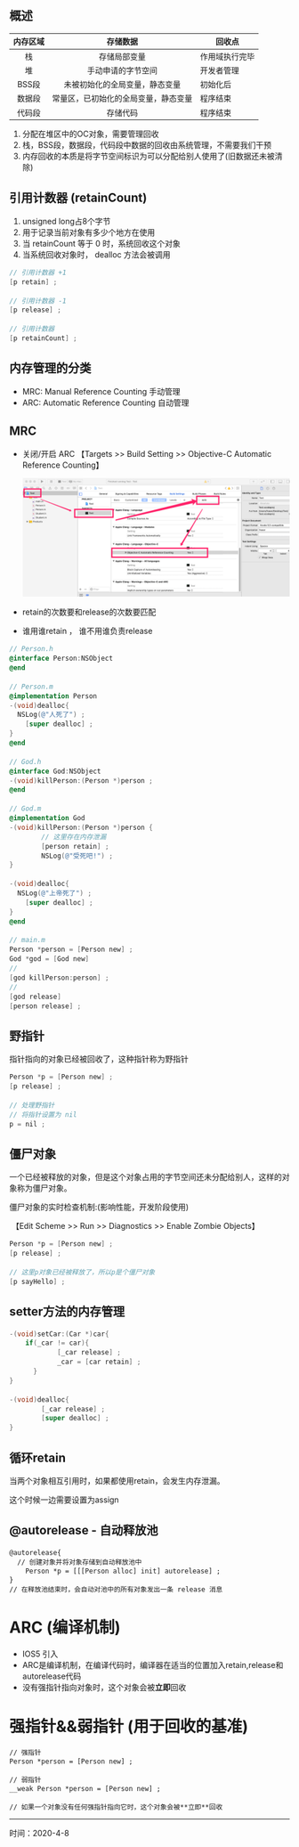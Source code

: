 ## 概述

| 内存区域 |               存储数据               | 回收点         |
| :------: | :----------------------------------: | -------------- |
|    栈    |             存储局部变量             | 作用域执行完毕 |
|    堆    |          手动申请的字节空间          | 开发者管理     |
|  BSS段   |    未被初始化的全局变量，静态变量    | 初始化后       |
|  数据段  | 常量区，已初始化的全局变量，静态变量 | 程序结束       |
|  代码段  |               存储代码               | 程序结束       |

1. 分配在堆区中的OC对象，需要管理回收
2. 栈，BSS段，数据段，代码段中数据的回收由系统管理，不需要我们干预
3. 内存回收的本质是将字节空间标识为可以分配给别人使用了(旧数据还未被清除)



## 引用计数器 (retainCount)

1. unsigned long占8个字节
2. 用于记录当前对象有多少个地方在使用
3. 当 retainCount 等于 0 时，系统回收这个对象
4. 当系统回收对象时， dealloc 方法会被调用

```objective-c
// 引用计数器 +1
[p retain] ;

// 引用计数器 -1
[p release] ;

// 引用计数器
[p retainCount] ;
```



## 内存管理的分类

- MRC: Manual Reference Counting        手动管理
- ARC:  Automatic Reference Counting   自动管理



## MRC

- 关闭/开启 ARC 【Targets >> Build Setting >>  Objective-C Automatic Reference Counting】

    ![Jietu20200408-170210](../images/Jietu20200408-170210.png)

- retain的次数要和release的次数要匹配

- 谁用谁retain ， 谁不用谁负责release

```objective-c
// Person.h
@interface Person:NSObject
@end

// Person.m
@implementation Person
-(void)dealloc{
  NSLog(@"人死了") ;
	[super dealloc] ;
}
@end
  
// God.h 
@interface God:NSObject
-(void)killPerson:(Person *)person ;
@end

// God.m
@implementation God
-(void)killPerson:(Person *)person {
		// 这里存在内存泄漏 
		[person retain] ;
		NSLog(@"受死吧!") ;
}

-(void)dealloc{
  NSLog(@"上帝死了") ;
	[super dealloc] ;
}
@end

// main.m
Person *person = [Person new] ;
God *god = [God new]
//
[god killPerson:person] ;
//
[god release]
[person release] ;
```





## 野指针

指针指向的对象已经被回收了，这种指针称为野指针

```objective-c
Person *p = [Person new] ;
[p release] ;

// 处理野指针
// 将指针设置为 nil 
p = nil ;
```



## 僵尸对象

一个已经被释放的对象，但是这个对象占用的字节空间还未分配给别人，这样的对象称为僵尸对象。

僵尸对象的实时检查机制:(影响性能，开发阶段使用)

​			【Edit Scheme >> Run >> Diagnostics >> Enable Zombie Objects】

```objective-c
Person *p = [Person new] ;
[p release] ;

// 这里p对象已经被释放了，所以p是个僵尸对象
[p sayHello] ;
```



## setter方法的内存管理

```objective-c
-(void)setCar:(Car *)car{
    if(_car != car){
    		[_car release] ;
	  		_car = [car retain] ;
	  }
}

-(void)dealloc{
		[_car release] ;
		[super dealloc] ;
}
```



## 循环retain

当两个对象相互引用时，如果都使用retain，会发生内存泄漏。

这个时候一边需要设置为assign 



## @autorelease - 自动释放池

```
@autorelease{
  // 创建对象并将对象存储到自动释放池中 
	Person *p = [[[Person alloc] init] autorelease] ;
}
// 在释放池结束时，会自动对池中的所有对象发出一条 release 消息
```



# ARC (编译机制)

- IOS5 引入
- ARC是编译机制，在编译代码时，编译器在适当的位置加入retain,release和autorelease代码
- 没有强指针指向对象时，这个对象会被**立即**回收



# 强指针&&弱指针 (用于回收的基准)

```
// 强指针
Person *person = [Person new] ;

// 弱指针 
__weak Person *person = [Person new] ;

// 如果一个对象没有任何强指针指向它时，这个对象会被**立即**回收
```





---

时间：2020-4-8

